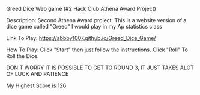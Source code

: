 Greed Dice Web game (#2 Hack Club Athena Award Project)

Description: Second Athena Award  project. This is a website version of a dice game called "Greed" I would play in my Ap statistics class

Link To Play: https://abbby1007.github.io/Greed_Dice_Game/

How To Play: Click "Start" then just follow the instructions. Click "Roll" To Roll the Dice.

DON'T WORRY IT IS POSSIBLE TO GET TO ROUND 3, IT JUST TAKES ALOT OF LUCK AND PATIENCE

My Highest Score is 126
